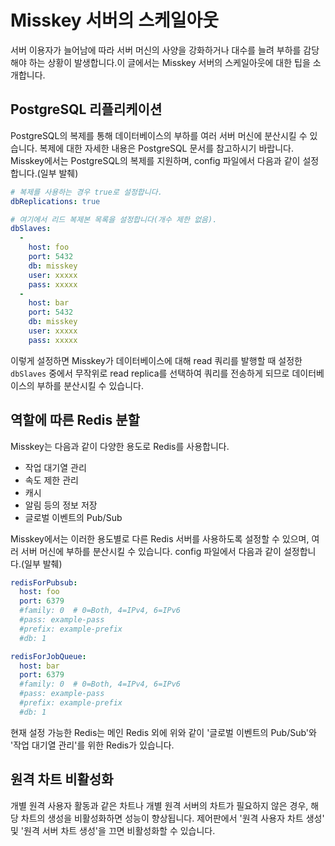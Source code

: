# Misskey 서버의 스케일아웃

서버 이용자가 늘어남에 따라 서버 머신의 사양을 강화하거나 대수를 늘려 부하를 감당해야 하는 상황이 발생합니다.이 글에서는 Misskey 서버의 스케일아웃에 대한 팁을 소개합니다.

## PostgreSQL 리플리케이션

PostgreSQL의 복제를 통해 데이터베이스의 부하를 여러 서버 머신에 분산시킬 수 있습니다.
복제에 대한 자세한 내용은 PostgreSQL 문서를 참고하시기 바랍니다.
Misskey에서는 PostgreSQL의 복제를 지원하며, config 파일에서 다음과 같이 설정합니다.(일부 발췌)

```yml
# 복제를 사용하는 경우 true로 설정합니다.
dbReplications: true

# 여기에서 리드 복제본 목록을 설정합니다(개수 제한 없음).
dbSlaves:
  -
    host: foo
    port: 5432
    db: misskey
    user: xxxxx
    pass: xxxxx
  -
    host: bar
    port: 5432
    db: misskey
    user: xxxxx
    pass: xxxxx
```

이렇게 설정하면 Misskey가 데이터베이스에 대해 read 쿼리를 발행할 때 설정한 `dbSlaves` 중에서 무작위로 read replica를 선택하여 쿼리를 전송하게 되므로 데이터베이스의 부하를 분산시킬 수 있습니다.

## 역할에 따른 Redis 분할

Misskey는 다음과 같이 다양한 용도로 Redis를 사용합니다.

- 작업 대기열 관리
- 속도 제한 관리
- 캐시
- 알림 등의 정보 저장
- 글로벌 이벤트의 Pub/Sub

Misskey에서는 이러한 용도별로 다른 Redis 서버를 사용하도록 설정할 수 있으며, 여러 서버 머신에 부하를 분산시킬 수 있습니다.
config 파일에서 다음과 같이 설정합니다.(일부 발췌)

```yml
redisForPubsub:
  host: foo
  port: 6379
  #family: 0  # 0=Both, 4=IPv4, 6=IPv6
  #pass: example-pass
  #prefix: example-prefix
  #db: 1

redisForJobQueue:
  host: bar
  port: 6379
  #family: 0  # 0=Both, 4=IPv4, 6=IPv6
  #pass: example-pass
  #prefix: example-prefix
  #db: 1
```

현재 설정 가능한 Redis는 메인 Redis 외에 위와 같이 '글로벌 이벤트의 Pub/Sub'와 '작업 대기열 관리'를 위한 Redis가 있습니다.

## 원격 차트 비활성화

개별 원격 사용자 활동과 같은 차트나 개별 원격 서버의 차트가 필요하지 않은 경우, 해당 차트의 생성을 비활성화하면 성능이 향상됩니다.
제어판에서 '원격 사용자 차트 생성' 및 '원격 서버 차트 생성'을 끄면 비활성화할 수 있습니다.
